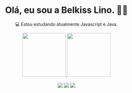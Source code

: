 <h1 align="center">Olá, eu sou a Belkiss Lino. 👩🏻</h1>

<p align="center"> 💻 Estou estudando atualmente Javascript e Java. </p>

<div align="center">
  <a href="https://github.com/belkiss-lino">
  <img height="140em" src="https://github-readme-stats.vercel.app/api?username=belkiss-lino&show_icons=true&theme=dracula&include_all_commits=true&count_private=true"/>
  <img height="140em" src="https://github-readme-stats.vercel.app/api/top-langs/?username=belkiss-lino&layout=compact&langs_count=7&theme=dracula"/>
</div>
<br>
  
  <div align="center"> 
  <a href="https://instagram.com/belkiss.lino" target="_blank"><img src="https://img.shields.io/badge/-Instagram-%23E4405F?style=for-the-badge&logo=instagram&logoColor=white" target="_blank"></a>
  <a href = "mailto:belkiss.lino@gmail.com"><img src="https://img.shields.io/badge/-Gmail-%23333?style=for-the-badge&logo=gmail&logoColor=white" target="_blank"></a>
  <a href="https://www.linkedin.com/in/belkiss-lino-564568157" target="_blank"><img src="https://img.shields.io/badge/-LinkedIn-%230077B5?style=for-the-badge&logo=linkedin&logoColor=white" target="_blank"></a> 
  
</div>
  
